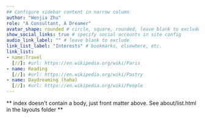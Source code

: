 ```yaml
---
## Configure sidebar content in narrow column
author: "Wenjia Zhu"
role: "A Consultant, A Dreamer"
avatar_shape: rounded # circle, square, rounded, leave blank to exclude
show_social_links: true # specify social accounts in site config
audio_link_label: "" # leave blank to exclude
link_list_label: "Interests" # bookmarks, elsewhere, etc.
link_list:
- name:Travel
  [//]: #url: https://en.wikipedia.org/wiki/Paris
- name: Reading
  [//]: #url: https://en.wikipedia.org/wiki/Pastry
- name: Daydreaming (haha)
  [//]: #url: https://en.wikipedia.org/wiki/People
---
```


** index doesn't contain a body, just front matter above.
See about/list.html in the layouts folder **